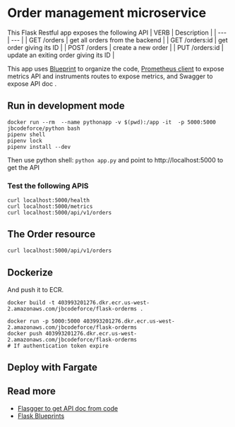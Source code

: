 # Order management microservice

This Flask Restful app exposes the following API
| VERB | Description |
| --- | --- |
| GET /orders | get all orders from the backend |
| GET /orders:id | get order giving its ID |
| POST /orders | create a new order |
| PUT /orders:id | update an exiting order giving its ID |

This app uses [Blueprint](https://realpython.com/flask-blueprint/) to organize the code, [Prometheus client](https://github.com/prometheus/client_python) to expose metrics API and instruments routes to expose metrics, and Swagger to expose API doc .

## Run in development mode


```shell
docker run --rm  --name pythonapp -v $(pwd):/app -it  -p 5000:5000 jbcodeforce/python bash 
pipenv shell
pipenv lock
pipenv install --dev
```
Then use python shell: `python app.py` and point to http://localhost:5000 to get the API

### Test the following APIS

```shell
curl localhost:5000/health
curl localhost:5000/metrics
curl localhost:5000/api/v1/orders
```

## The Order resource


```sh
curl localhost:5000/api/v1/orders
```

## Dockerize

And push it to ECR.

```shell
docker build -t 403993201276.dkr.ecr.us-west-2.amazonaws.com/jbcodeforce/flask-orderms .

docker run -p 5000:5000 403993201276.dkr.ecr.us-west-2.amazonaws.com/jbcodeforce/flask-orderms
docker push 403993201276.dkr.ecr.us-west-2.amazonaws.com/jbcodeforce/flask-orderms
# If authentication token expire 
```

## Deploy with Fargate

## Read more

* [Flasgger to get API doc from code](https://github.com/flasgger/flasgger)
* [Flask Blueprints](https://flask.palletsprojects.com/en/2.2.x/blueprints/)
